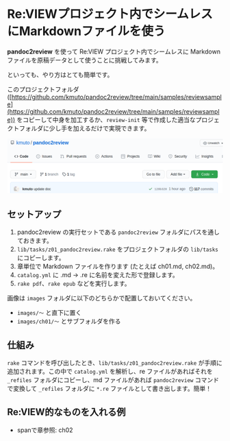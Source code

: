 # Re:VIEWプロジェクト内でシームレスにMarkdownファイルを使う

**pandoc2review** を使って Re:VIEW プロジェクト内でシームレスに Markdown ファイルを原稿データとして使うことに挑戦してみます。

といっても、やり方はとても簡単です。

このプロジェクトフォルダ ([https://github.com/kmuto/pandoc2review/tree/main/samples/reviewsample](https://github.com/kmuto/pandoc2review/tree/main/samples/reviewsample)) をコピーして中身を加工するか、`review-init` 等で作成した適当なプロジェクトフォルダに少し手を加えるだけで実現できます。

![pandoc2review](images/pandoc2review.png)

## セットアップ

1. pandoc2review の実行セットである `pandoc2review` フォルダにパスを通しておきます。
2. `lib/tasks/z01_pandoc2review.rake` をプロジェクトフォルダの `lib/tasks` にコピーします。
3. 章単位で Markdown ファイルを作ります (たとえば ch01.md, ch02.md)。
4. `catalog.yml` に .md → .re に名前を変えた形で登録します。
5. `rake pdf`、`rake epub` などを実行します。

画像は `images` フォルダに以下のどちらかで配置しておいてください。

- `images/〜` と直下に置く
- `images/ch01/〜` とサブフォルダを作る

## 仕組み

`rake` コマンドを呼び出したとき、`lib/tasks/z01_pandoc2review.rake` が手順に追加されます。この中で `catalog.yml` を解析し、re ファイルがあればそれを `_refiles` フォルダにコピーし、md ファイルがあれば `pandoc2review` コマンドで変換して `_refiles` フォルダに `*.re` ファイルとして書き出します。簡単！

## Re:VIEW的なものを入れる例

- spanで章参照: <span class="chapref">ch02</span>
